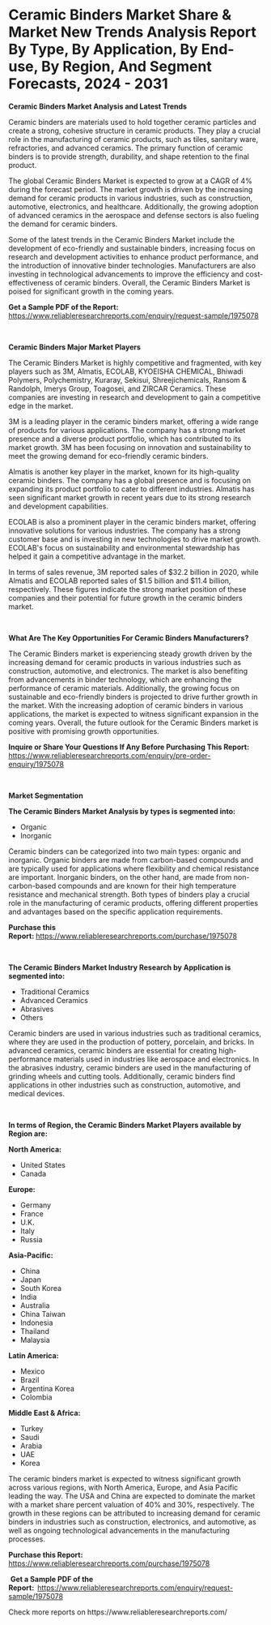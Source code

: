 <p><h1>Ceramic Binders Market Share & Market New Trends Analysis Report By Type, By Application, By End-use, By Region, And Segment Forecasts, 2024 - 2031</h1></p><p><strong>Ceramic Binders Market Analysis and Latest Trends</strong></p>
<p><p>Ceramic binders are materials used to hold together ceramic particles and create a strong, cohesive structure in ceramic products. They play a crucial role in the manufacturing of ceramic products, such as tiles, sanitary ware, refractories, and advanced ceramics. The primary function of ceramic binders is to provide strength, durability, and shape retention to the final product.</p><p>The global Ceramic Binders Market is expected to grow at a CAGR of 4% during the forecast period. The market growth is driven by the increasing demand for ceramic products in various industries, such as construction, automotive, electronics, and healthcare. Additionally, the growing adoption of advanced ceramics in the aerospace and defense sectors is also fueling the demand for ceramic binders.</p><p>Some of the latest trends in the Ceramic Binders Market include the development of eco-friendly and sustainable binders, increasing focus on research and development activities to enhance product performance, and the introduction of innovative binder technologies. Manufacturers are also investing in technological advancements to improve the efficiency and cost-effectiveness of ceramic binders. Overall, the Ceramic Binders Market is poised for significant growth in the coming years.</p></p>
<p><strong>Get a Sample PDF of the Report:&nbsp;</strong> <a href="https://www.reliableresearchreports.com/enquiry/request-sample/1975078">https://www.reliableresearchreports.com/enquiry/request-sample/1975078</a></p>
<p>&nbsp;</p>
<p><strong>Ceramic Binders Major Market Players</strong></p>
<p><p>The Ceramic Binders Market is highly competitive and fragmented, with key players such as 3M, Almatis, ECOLAB, KYOEISHA CHEMICAL, Bhiwadi Polymers, Polychemistry, Kuraray, Sekisui, Shreejichemicals, Ransom & Randolph, Imerys Group, Toagosei, and ZIRCAR Ceramics. These companies are investing in research and development to gain a competitive edge in the market.</p><p>3M is a leading player in the ceramic binders market, offering a wide range of products for various applications. The company has a strong market presence and a diverse product portfolio, which has contributed to its market growth. 3M has been focusing on innovation and sustainability to meet the growing demand for eco-friendly ceramic binders.</p><p>Almatis is another key player in the market, known for its high-quality ceramic binders. The company has a global presence and is focusing on expanding its product portfolio to cater to different industries. Almatis has seen significant market growth in recent years due to its strong research and development capabilities.</p><p>ECOLAB is also a prominent player in the ceramic binders market, offering innovative solutions for various industries. The company has a strong customer base and is investing in new technologies to drive market growth. ECOLAB's focus on sustainability and environmental stewardship has helped it gain a competitive advantage in the market.</p><p>In terms of sales revenue, 3M reported sales of $32.2 billion in 2020, while Almatis and ECOLAB reported sales of $1.5 billion and $11.4 billion, respectively. These figures indicate the strong market position of these companies and their potential for future growth in the ceramic binders market.</p></p>
<p>&nbsp;</p>
<p><strong>What Are The Key Opportunities For Ceramic Binders Manufacturers?</strong></p>
<p><p>The Ceramic Binders market is experiencing steady growth driven by the increasing demand for ceramic products in various industries such as construction, automotive, and electronics. The market is also benefiting from advancements in binder technology, which are enhancing the performance of ceramic materials. Additionally, the growing focus on sustainable and eco-friendly binders is projected to drive further growth in the market. With the increasing adoption of ceramic binders in various applications, the market is expected to witness significant expansion in the coming years. Overall, the future outlook for the Ceramic Binders market is positive with promising growth opportunities.</p></p>
<p><strong>Inquire or Share Your Questions If Any Before Purchasing This Report:</strong> <a href="https://www.reliableresearchreports.com/enquiry/pre-order-enquiry/1975078">https://www.reliableresearchreports.com/enquiry/pre-order-enquiry/1975078</a></p>
<p>&nbsp;</p>
<p><strong>Market Segmentation</strong></p>
<p><strong>The Ceramic Binders Market Analysis by types is segmented into:</strong></p>
<p><ul><li>Organic</li><li>Inorganic</li></ul></p>
<p><p>Ceramic binders can be categorized into two main types: organic and inorganic. Organic binders are made from carbon-based compounds and are typically used for applications where flexibility and chemical resistance are important. Inorganic binders, on the other hand, are made from non-carbon-based compounds and are known for their high temperature resistance and mechanical strength. Both types of binders play a crucial role in the manufacturing of ceramic products, offering different properties and advantages based on the specific application requirements.</p></p>
<p><strong>Purchase this Report:&nbsp;</strong><a href="https://www.reliableresearchreports.com/purchase/1975078">https://www.reliableresearchreports.com/purchase/1975078</a></p>
<p>&nbsp;</p>
<p><strong>The Ceramic Binders Market Industry Research by Application is segmented into:</strong></p>
<p><ul><li>Traditional Ceramics</li><li>Advanced Ceramics</li><li>Abrasives</li><li>Others</li></ul></p>
<p><p>Ceramic binders are used in various industries such as traditional ceramics, where they are used in the production of pottery, porcelain, and bricks. In advanced ceramics, ceramic binders are essential for creating high-performance materials used in industries like aerospace and electronics. In the abrasives industry, ceramic binders are used in the manufacturing of grinding wheels and cutting tools. Additionally, ceramic binders find applications in other industries such as construction, automotive, and medical devices.</p></p>
<p>&nbsp;</p>
<p><strong>In terms of Region, the Ceramic Binders Market Players available by Region are:</strong></p>
<p>
    <p> <strong> North America: </strong>
        <ul>
            <li>United States</li>
            <li>Canada</li>
        </ul>
        </p> 
    <p> <strong> Europe: </strong>
        <ul>
            <li>Germany</li>
            <li>France</li>
            <li>U.K.</li>
            <li>Italy</li>
            <li>Russia</li>
        </ul>
        </p> 
    <p> <strong> Asia-Pacific: </strong>
        <ul>
            <li>China</li>
            <li>Japan</li>
            <li>South Korea</li>
            <li>India</li>
            <li>Australia</li>
            <li>China Taiwan</li>
            <li>Indonesia</li>
            <li>Thailand</li>
            <li>Malaysia</li>
        </ul>
        </p> 
    <p> <strong> Latin America: </strong>
        <ul>
            <li>Mexico</li>
            <li>Brazil</li>
            <li>Argentina Korea</li>
            <li>Colombia</li>
        </ul>
        </p> 
    <p> <strong> Middle East & Africa: </strong>
        <ul>
            <li>Turkey</li>
            <li>Saudi</li>
            <li>Arabia</li>
            <li>UAE</li>
            <li>Korea</li>
        </ul>
    </p>
    </p>
<p><p>The ceramic binders market is expected to witness significant growth across various regions, with North America, Europe, and Asia Pacific leading the way. The USA and China are expected to dominate the market with a market share percent valuation of 40% and 30%, respectively. The growth in these regions can be attributed to increasing demand for ceramic binders in industries such as construction, electronics, and automotive, as well as ongoing technological advancements in the manufacturing processes.</p></p>
<p><strong>Purchase this Report: </strong><a href="https://www.reliableresearchreports.com/purchase/1975078">https://www.reliableresearchreports.com/purchase/1975078</a></p>
<p>&nbsp;<strong>Get a Sample PDF of the Report:&nbsp;&nbsp;</strong><a href="https://www.reliableresearchreports.com/enquiry/request-sample/1975078">https://www.reliableresearchreports.com/enquiry/request-sample/1975078</a></p>
<p><strong></strong></p>
<p>Check more reports on https://www.reliableresearchreports.com/</p>